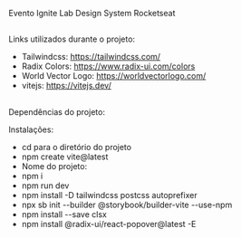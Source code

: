 Evento Ignite Lab Design System Rocketseat

##

Links utilizados durante o projeto:
- Tailwindcss: https://tailwindcss.com/
- Radix Colors: https://www.radix-ui.com/colors
- World Vector Logo: https://worldvectorlogo.com/
- vitejs: https://vitejs.dev/

##

Dependências do projeto:

Instalações:
- cd para o diretório do projeto
- npm create vite@latest
- Nome do projeto:
- npm i
- npm run dev
- npm install -D tailwindcss postcss autoprefixer
- npx sb init --builder @storybook/builder-vite --use-npm
- npm install --save clsx
- npm install @radix-ui/react-popover@latest -E
